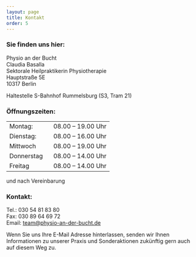 ```yaml
---
layout: page
title: Kontakt
order: 5
---
```


### Sie finden uns hier:

Physio an der Bucht<br/>
Claudia Basalla<br/>
Sektorale Heilpraktikerin Physiotherapie<br/>
Hauptstraße 5E<br/>
10317 Berlin<br/>

Haltestelle S-Bahnhof Rummelsburg (S3, Tram 21)
<br/>

### Öffnungszeiten:

<table>
<tr><td style="padding-right:20px">Montag:</td><td>08.00 – 19.00 Uhr</td></tr>
<tr><td style="padding-right:20px">Dienstag:</td><td>08.00 – 16.00 Uhr</td></tr>
<tr><td style="padding-right:20px">Mittwoch</td><td>08.00 – 19.00 Uhr</td></tr>
<tr><td style="padding-right:20px">Donnerstag</td><td>08.00 – 14.00 Uhr</td></tr>
<tr><td style="padding-right:20px">Freitag</td><td>08.00 – 14.00 Uhr</td></tr>
</table>

und nach Vereinbarung
<br/>

### Kontakt:

Tel.: 030 54 81 83 80<br/>
Fax: 030 89 64 69 72<br/>
Email: [team@physio-an-der-bucht.de](mailto:team@physio-an-der-bucht.de)<br/>

Wenn Sie uns Ihre E-Mail Adresse hinterlassen, senden wir Ihnen Informationen zu unserer Praxis und Sonderaktionen zukünftig gern auch auf diesem Weg zu.
